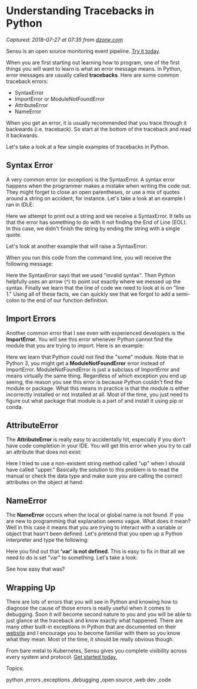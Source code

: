 # Understanding Tracebacks in Python

_Captured: 2018-07-27 at 07:35 from [dzone.com](https://dzone.com/articles/understanding-tracebacks-in-python?edition=385293&utm_source=Daily%20Digest&utm_medium=email&utm_campaign=Daily%20Digest%202018-07-26)_

Sensu is an open source monitoring event pipeline. [Try it today](https://dzone.com/go?i=299442&u=https%3A%2F%2Fsensu.io%2F%3Futm_source%3DDZone).

When you are first starting out learning how to program, one of the first things you will want to learn is what an error message means. In Python, error messages are usually called **tracebacks**. Here are some common traceback errors:

  * SyntaxError
  * ImportError or ModuleNotFoundError
  * AttributeError
  * NameError

When you get an error, it is usually recommended that you trace through it backwards (i.e. traceback). So start at the bottom of the traceback and read it backwards.

Let's take a look at a few simple examples of tracebacks in Python.

## Syntax Error

A very common error (or exception) is the SyntaxError. A syntax error happens when the programmer makes a mistake when writing the code out. They might forget to close an open parentheses, or use a mix of quotes around a string on accident, for instance. Let's take a look at an example I ran in IDLE:

Here we attempt to print out a string and we receive a SyntaxError. It tells us that the error has something to do with it not finding the End of Line (EOL). In this case, we didn't finish the string by ending the string with a single quote.

Let's look at another example that will raise a SyntaxError:

When you run this code from the command line, you will receive the following message:

Here the SyntaxError says that we used "invalid syntax". Then Python helpfully uses an arrow (^) to point out exactly where we messed up the syntax. Finally we learn that the line of code we need to look at is on "line 1." Using all of these facts, we can quickly see that we forgot to add a semi-colon to the end of our function definition.

## Import Errors

Another common error that I see even with experienced developers is the **ImportError**. You will see this error whenever Python cannot find the module that you are trying to import. Here is an example:

Here we learn that Python could not find the "some" module. Note that in Python 3, you might get a **ModuleNotFoundError** error instead of ImportError. ModuleNotFoundError is just a subclass of ImportError and means virtually the same thing. Regardless of which exception you end up seeing, the reason you see this error is because Python couldn't find the module or package. What this means in practice is that the module is either incorrectly installed or not installed at all. Most of the time, you just need to figure out what package that module is a part of and install it using pip or conda.

## AttributeError

The **AttributeError** is really easy to accidentally hit, especially if you don't have code completion in your IDE. You will get this error when you try to call an attribute that does not exist:

Here I tried to use a non-existent string method called "up" when I should have called "upper." Basically the solution to this problem is to read the manual or check the data type and make sure you are calling the correct attributes on the object at hand.

## NameError

The **NameError** occurs when the local or global name is not found. If you are new to programming that explanation seems vague. What does it mean? Well in this case it means that you are trying to interact with a variable or object that hasn't been defined. Let's pretend that you open up a Python interpreter and type the following:

Here you find out that **'var' is not defined**. This is easy to fix in that all we need to do is set "var" to something. Let's take a look:

See how easy that was?

## Wrapping Up

There are lots of errors that you will see in Python and knowing how to diagnose the cause of those errors is really useful when it comes to debugging. Soon it will become second nature to you and you will be able to just glance at the traceback and know exactly what happened. There are many other built-in exceptions in Python that are documented on their [website](https://docs.python.org/3/library/exceptions.html) and I encourage you to become familiar with them so you know what they mean. Most of the time, it should be really obvious though.

From bare metal to Kubernetes, Sensu gives you complete visibility across every system and protocol. [Get started today.](https://dzone.com/go?i=299443&u=https%3A%2F%2Fsensu.io%2F%3Futm_source%3DDZone)

Topics:

python ,errors ,exceptions ,debugging ,open source ,web dev ,code
